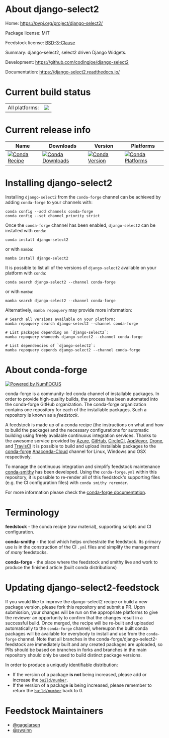 About django-select2
====================

Home: https://pypi.org/project/django-select2/

Package license: MIT

Feedstock license: [BSD-3-Clause](https://github.com/conda-forge/django-select2-feedstock/blob/main/LICENSE.txt)

Summary: django-select2, select2 driven Django Widgets.

Development: https://github.com/codingjoe/django-select2

Documentation: https://django-select2.readthedocs.io/

Current build status
====================


<table><tr><td>All platforms:</td>
    <td>
      <a href="https://dev.azure.com/conda-forge/feedstock-builds/_build/latest?definitionId=10691&branchName=main">
        <img src="https://dev.azure.com/conda-forge/feedstock-builds/_apis/build/status/django-select2-feedstock?branchName=main">
      </a>
    </td>
  </tr>
</table>

Current release info
====================

| Name | Downloads | Version | Platforms |
| --- | --- | --- | --- |
| [![Conda Recipe](https://img.shields.io/badge/recipe-django--select2-green.svg)](https://anaconda.org/conda-forge/django-select2) | [![Conda Downloads](https://img.shields.io/conda/dn/conda-forge/django-select2.svg)](https://anaconda.org/conda-forge/django-select2) | [![Conda Version](https://img.shields.io/conda/vn/conda-forge/django-select2.svg)](https://anaconda.org/conda-forge/django-select2) | [![Conda Platforms](https://img.shields.io/conda/pn/conda-forge/django-select2.svg)](https://anaconda.org/conda-forge/django-select2) |

Installing django-select2
=========================

Installing `django-select2` from the `conda-forge` channel can be achieved by adding `conda-forge` to your channels with:

```
conda config --add channels conda-forge
conda config --set channel_priority strict
```

Once the `conda-forge` channel has been enabled, `django-select2` can be installed with `conda`:

```
conda install django-select2
```

or with `mamba`:

```
mamba install django-select2
```

It is possible to list all of the versions of `django-select2` available on your platform with `conda`:

```
conda search django-select2 --channel conda-forge
```

or with `mamba`:

```
mamba search django-select2 --channel conda-forge
```

Alternatively, `mamba repoquery` may provide more information:

```
# Search all versions available on your platform:
mamba repoquery search django-select2 --channel conda-forge

# List packages depending on `django-select2`:
mamba repoquery whoneeds django-select2 --channel conda-forge

# List dependencies of `django-select2`:
mamba repoquery depends django-select2 --channel conda-forge
```


About conda-forge
=================

[![Powered by
NumFOCUS](https://img.shields.io/badge/powered%20by-NumFOCUS-orange.svg?style=flat&colorA=E1523D&colorB=007D8A)](https://numfocus.org)

conda-forge is a community-led conda channel of installable packages.
In order to provide high-quality builds, the process has been automated into the
conda-forge GitHub organization. The conda-forge organization contains one repository
for each of the installable packages. Such a repository is known as a *feedstock*.

A feedstock is made up of a conda recipe (the instructions on what and how to build
the package) and the necessary configurations for automatic building using freely
available continuous integration services. Thanks to the awesome service provided by
[Azure](https://azure.microsoft.com/en-us/services/devops/), [GitHub](https://github.com/),
[CircleCI](https://circleci.com/), [AppVeyor](https://www.appveyor.com/),
[Drone](https://cloud.drone.io/welcome), and [TravisCI](https://travis-ci.com/)
it is possible to build and upload installable packages to the
[conda-forge](https://anaconda.org/conda-forge) [Anaconda-Cloud](https://anaconda.org/)
channel for Linux, Windows and OSX respectively.

To manage the continuous integration and simplify feedstock maintenance
[conda-smithy](https://github.com/conda-forge/conda-smithy) has been developed.
Using the ``conda-forge.yml`` within this repository, it is possible to re-render all of
this feedstock's supporting files (e.g. the CI configuration files) with ``conda smithy rerender``.

For more information please check the [conda-forge documentation](https://conda-forge.org/docs/).

Terminology
===========

**feedstock** - the conda recipe (raw material), supporting scripts and CI configuration.

**conda-smithy** - the tool which helps orchestrate the feedstock.
                   Its primary use is in the construction of the CI ``.yml`` files
                   and simplify the management of *many* feedstocks.

**conda-forge** - the place where the feedstock and smithy live and work to
                  produce the finished article (built conda distributions)


Updating django-select2-feedstock
=================================

If you would like to improve the django-select2 recipe or build a new
package version, please fork this repository and submit a PR. Upon submission,
your changes will be run on the appropriate platforms to give the reviewer an
opportunity to confirm that the changes result in a successful build. Once
merged, the recipe will be re-built and uploaded automatically to the
`conda-forge` channel, whereupon the built conda packages will be available for
everybody to install and use from the `conda-forge` channel.
Note that all branches in the conda-forge/django-select2-feedstock are
immediately built and any created packages are uploaded, so PRs should be based
on branches in forks and branches in the main repository should only be used to
build distinct package versions.

In order to produce a uniquely identifiable distribution:
 * If the version of a package **is not** being increased, please add or increase
   the [``build/number``](https://docs.conda.io/projects/conda-build/en/latest/resources/define-metadata.html#build-number-and-string).
 * If the version of a package **is** being increased, please remember to return
   the [``build/number``](https://docs.conda.io/projects/conda-build/en/latest/resources/define-metadata.html#build-number-and-string)
   back to 0.

Feedstock Maintainers
=====================

* [@gagelarsen](https://github.com/gagelarsen/)
* [@swainn](https://github.com/swainn/)

